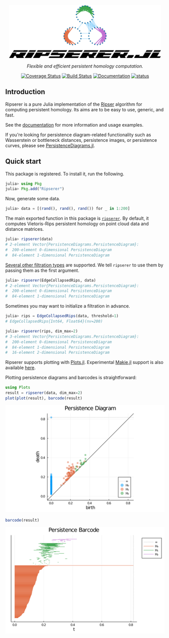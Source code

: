 <div align="center">
  <img src="https://raw.githubusercontent.com/mtsch/Ripserer.jl/master/docs/src/assets/logo-title.svg" alt="Ripserer.jl" width="480">

_Flexible and efficient persistent homology computation._

[![Coverage Status](https://coveralls.io/repos/github/mtsch/Ripserer.jl/badge.svg?branch=master)](https://coveralls.io/github/mtsch/Ripserer.jl?branch=master)
[![Build Status](https://github.com/mtsch/Ripserer.jl/workflows/Test/badge.svg)](https://github.com/mtsch/Ripserer.jl/actions?query=workflow%3ATest)
[![Documentation](https://img.shields.io/badge/docs-latest-blue.svg)](https://mtsch.github.io/Ripserer.jl/dev)
[![status](https://joss.theoj.org/papers/0c8b6abead759ba068ee178fedc998a9/status.svg)](https://joss.theoj.org/papers/0c8b6abead759ba068ee178fedc998a9)

</div>

## Introduction

Ripserer is a pure Julia implementation of the [Ripser](https://github.com/Ripser/ripser)
algorithm for computing persistent homology. Its aims are to be easy to use, generic, and
fast.

See the [documentation](https://mtsch.github.io/Ripserer.jl/dev) for more information and
usage examples.

If you're looking for persistence diagram-related functionality such as Wasserstein or
bottleneck distances, persistence images, or persistence curves, please see
[PersistenceDiagrams.jl](https://github.com/mtsch/PersistenceDiagrams.jl).

## Quick start

This package is registered. To install it, run the following.

```julia
julia> using Pkg
julia> Pkg.add("Ripserer")
```

Now, generate some data.

```julia
julia> data = [(rand(), rand(), rand()) for _ in 1:200]
```

The main exported function in this package is
[`ripserer`](https://mtsch.github.io/Ripserer.jl/dev/api/ripserer/#Ripserer.ripserer). By
default, it computes Vietoris-Rips persistent homology on point cloud data and distance
matrices.

```julia
julia> ripserer(data)
# 2-element Vector{PersistenceDiagrams.PersistenceDiagram}:
#  200-element 0-dimensional PersistenceDiagram
#  84-element 1-dimensional PersistenceDiagram
```

[Several other filtration
types](https://mtsch.github.io/Ripserer.jl/dev/api/ripserer/#Filtrations) are supported. We
tell `ripserer` to use them by passing them as the first argument.

```julia
julia> ripserer(EdgeCollapsedRips, data)
# 2-element Vector{PersistenceDiagrams.PersistenceDiagram}:
#  200-element 0-dimensional PersistenceDiagram
#  84-element 1-dimensional PersistenceDiagram
```

Sometimes you may want to initialize a filtration in advance.

```julia
julia> rips = EdgeCollapsedRips(data, threshold=1)
# EdgeCollapsedRips{Int64, Float64}(nv=200)
```
```julia
julia> ripserer(rips, dim_max=2)
# 3-element Vector{PersistenceDiagrams.PersistenceDiagram}:
#  200-element 0-dimensional PersistenceDiagram
#  84-element 1-dimensional PersistenceDiagram
#  16-element 2-dimensional PersistenceDiagram
```

Ripserer supports plotting with
[Plots.jl](https://github.com/JuliaPlots/Plots.jl). Experimental
[Makie.jl](https://github.com/JuliaPlots/Makie.jl) support is also available
[here](https://github.com/mtsch/MakieRipserer.jl).

Plotting persistence diagrams and barcodes is straightforward:

```julia
using Plots
result = ripserer(data, dim_max=2)
plot(plot(result), barcode(result)
```
![](docs/src/assets/readme-plot-1.svg)

```julia
barcode(result)
```
![](docs/src/assets/readme-plot-2.svg)
